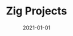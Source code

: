 ---
title: Zig Projects
description: Brief description of this section
cover: manuel-nageli.jpg
date: 2021-01-01
---